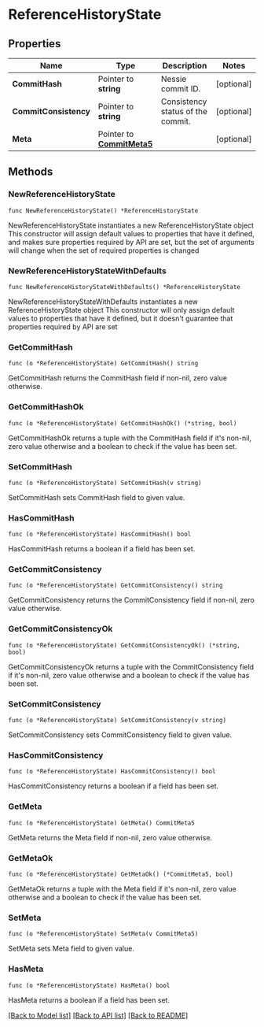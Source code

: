 # ReferenceHistoryState

## Properties

Name | Type | Description | Notes
------------ | ------------- | ------------- | -------------
**CommitHash** | Pointer to **string** | Nessie commit ID. | [optional] 
**CommitConsistency** | Pointer to **string** | Consistency status of the commit. | [optional] 
**Meta** | Pointer to [**CommitMeta5**](CommitMeta5.md) |  | [optional] 

## Methods

### NewReferenceHistoryState

`func NewReferenceHistoryState() *ReferenceHistoryState`

NewReferenceHistoryState instantiates a new ReferenceHistoryState object
This constructor will assign default values to properties that have it defined,
and makes sure properties required by API are set, but the set of arguments
will change when the set of required properties is changed

### NewReferenceHistoryStateWithDefaults

`func NewReferenceHistoryStateWithDefaults() *ReferenceHistoryState`

NewReferenceHistoryStateWithDefaults instantiates a new ReferenceHistoryState object
This constructor will only assign default values to properties that have it defined,
but it doesn't guarantee that properties required by API are set

### GetCommitHash

`func (o *ReferenceHistoryState) GetCommitHash() string`

GetCommitHash returns the CommitHash field if non-nil, zero value otherwise.

### GetCommitHashOk

`func (o *ReferenceHistoryState) GetCommitHashOk() (*string, bool)`

GetCommitHashOk returns a tuple with the CommitHash field if it's non-nil, zero value otherwise
and a boolean to check if the value has been set.

### SetCommitHash

`func (o *ReferenceHistoryState) SetCommitHash(v string)`

SetCommitHash sets CommitHash field to given value.

### HasCommitHash

`func (o *ReferenceHistoryState) HasCommitHash() bool`

HasCommitHash returns a boolean if a field has been set.

### GetCommitConsistency

`func (o *ReferenceHistoryState) GetCommitConsistency() string`

GetCommitConsistency returns the CommitConsistency field if non-nil, zero value otherwise.

### GetCommitConsistencyOk

`func (o *ReferenceHistoryState) GetCommitConsistencyOk() (*string, bool)`

GetCommitConsistencyOk returns a tuple with the CommitConsistency field if it's non-nil, zero value otherwise
and a boolean to check if the value has been set.

### SetCommitConsistency

`func (o *ReferenceHistoryState) SetCommitConsistency(v string)`

SetCommitConsistency sets CommitConsistency field to given value.

### HasCommitConsistency

`func (o *ReferenceHistoryState) HasCommitConsistency() bool`

HasCommitConsistency returns a boolean if a field has been set.

### GetMeta

`func (o *ReferenceHistoryState) GetMeta() CommitMeta5`

GetMeta returns the Meta field if non-nil, zero value otherwise.

### GetMetaOk

`func (o *ReferenceHistoryState) GetMetaOk() (*CommitMeta5, bool)`

GetMetaOk returns a tuple with the Meta field if it's non-nil, zero value otherwise
and a boolean to check if the value has been set.

### SetMeta

`func (o *ReferenceHistoryState) SetMeta(v CommitMeta5)`

SetMeta sets Meta field to given value.

### HasMeta

`func (o *ReferenceHistoryState) HasMeta() bool`

HasMeta returns a boolean if a field has been set.


[[Back to Model list]](../README.md#documentation-for-models) [[Back to API list]](../README.md#documentation-for-api-endpoints) [[Back to README]](../README.md)


